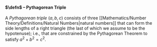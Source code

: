 #### $\defn$ – Pythagorean Triple
A *Pythagorean triple* $(a, b, c)$ consists of three [[Mathematics/Number Theory/Definitions/Natural Numbers|natural numbers]] that can form the side lengths of a right triangle (the last of which we assume to be the hypotenuse); i.e., that are constrained by the Pythagorean Theorem to satisfy $a^{2} + b^{2} = c^{2}$.